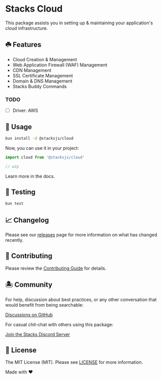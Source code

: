 # Stacks Cloud

This package assists you in setting up & maintaining your application's cloud infrastructure.

## ☘️ Features

- Cloud Creation & Management
- Web Application Firewall (WAF) Management
- CDN Management
- SSL Certificate Management
- Domain & DNS Management
- Stacks Buddy Commands

### TODO

- [ ] Driver: AWS

## 🤖 Usage

```bash
bun install -d @stacksjs/cloud
```

Now, you can use it in your project:

```ts
import cloud from '@stacksjs/cloud'

// wip
```

Learn more in the docs.

## 🧪 Testing

```bash
bun test
```

## 📈 Changelog

Please see our [releases](https://github.com/stacksjs/stacks/releases) page for more information on what has changed recently.

## 🚜 Contributing

Please review the [Contributing Guide](https://github.com/stacksjs/contributing) for details.

## 🏝 Community

For help, discussion about best practices, or any other conversation that would benefit from being searchable:

[Discussions on GitHub](https://github.com/stacksjs/stacks/discussions)

For casual chit-chat with others using this package:

[Join the Stacks Discord Server](https://discord.gg/stacksjs)

## 📄 License

The MIT License (MIT). Please see [LICENSE](https://github.com/stacksjs/stacks/tree/main/LICENSE.md) for more information.

Made with ❤️
